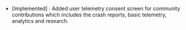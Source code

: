 - [Implemented] : Added user telemetry consent screen for community contributions which includes the crash reports, basic telemetry, analytics and research.